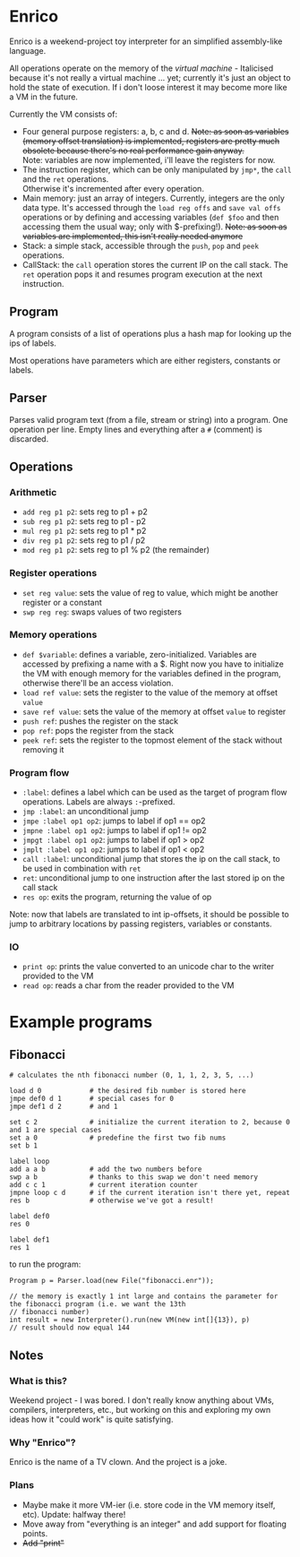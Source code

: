 # Enrico

Enrico is a weekend-project toy interpreter for an simplified assembly-like language.

All operations operate on the memory of the *virtual machine* - 
Italicised because it's not really a virtual machine ... yet; currently 
it's just an object to hold the state of execution. If i don't loose 
interest it may become more like a VM in the future.

Currently the VM consists of:

* Four general purpose registers: a, b, c and d. 
  ~~Note: as soon as variables (memory offset translation) is 
  implemented, registers are pretty much obsolete because there's no 
  real performance gain anyway.~~   
  Note: variables are now implemented, i'll leave the registers for now.
* The instruction register, which can be only manipulated by `jmp*`, the
  `call` and the `ret` operations.  
  Otherwise it's incremented after every operation.
* Main memory: just an array of integers. Currently, integers are the 
  only data type. It's accessed through the `load reg offs` and 
  `save val offs` operations or by defining and accessing variables 
  (`def $foo` and then accessing them the usual way; only with 
  $-prefixing!).
  ~~Note: as soon as variables are implemented, this isn't really 
  needed anymore~~
* Stack: a simple stack, accessible through the `push`, `pop` and `peek`
  operations.
* CallStack: the `call` operation stores the current IP on the call 
  stack. The `ret` operation pops it and resumes program execution at 
  the next instruction.

## Program

A program consists of a list of operations plus a hash map for looking 
up the ips of labels. 

Most operations have parameters which are either registers, constants 
or labels.

## Parser

Parses valid program text (from a file, stream or string) into a 
program. One operation per line. Empty lines and everything after a 
`#` (comment) is discarded.

## Operations

### Arithmetic

* `add reg p1 p2`: sets reg to p1 + p2
* `sub reg p1 p2`: sets reg to p1 - p2
* `mul reg p1 p2`: sets reg to p1 * p2
* `div reg p1 p2`: sets reg to p1 / p2
* `mod reg p1 p2`: sets reg to p1 % p2 (the remainder)

### Register operations

* `set reg value`: sets the value of reg to value, which might be 
  another register or a constant
* `swp reg reg`: swaps values of two registers

### Memory operations

* `def $variable`: defines a variable, zero-initialized. Variables 
    are accessed by prefixing a name with a $. Right now you have to 
    initialize the VM with enough memory for the variables defined
    in the program, otherwise there'll be an access violation.
* `load ref value`: sets the register to the value of the memory at 
  offset `value`
* `save ref value`: sets the value of the memory at offset `value` to 
  register
* `push ref`: pushes the register on the stack
* `pop ref`: pops the register from the stack
* `peek ref`: sets the register to the topmost element of the stack 
  without removing it

### Program flow

* `:label`: defines a label which can be used as the target of program 
  flow operations. Labels are always `:`-prefixed.
* `jmp :label`: an unconditional jump
* `jmpe :label op1 op2`: jumps to label if op1 == op2
* `jmpne :label op1 op2`: jumps to label if op1 != op2
* `jmpgt :label op1 op2`: jumps to label if op1 > op2
* `jmplt :label op1 op2`: jumps to label if op1 < op2
* `call :label`: unconditional jump that stores the ip on the call 
  stack, to be used in combination with `ret`
* `ret`: unconditional jump to one instruction after the last stored ip 
  on the call stack
* `res op`: exits the program, returning the value of op

Note: now that labels are translated to int ip-offsets, it should be
 possible to jump to arbitrary locations by passing registers, variables
 or constants.

### IO

* `print op`: prints the value converted to an unicode char to the 
  writer provided to the VM
* `read op`: reads a char from the reader provided to the VM

# Example programs

## Fibonacci

    # calculates the nth fibonacci number (0, 1, 1, 2, 3, 5, ...)

    load d 0            # the desired fib number is stored here
    jmpe def0 d 1       # special cases for 0
    jmpe def1 d 2       # and 1

    set c 2             # initialize the current iteration to 2, because 0 and 1 are special cases
    set a 0             # predefine the first two fib nums
    set b 1

    label loop
    add a a b           # add the two numbers before
    swp a b             # thanks to this swap we don't need memory
    add c c 1           # current iteration counter
    jmpne loop c d      # if the current iteration isn't there yet, repeat
    res b               # otherwise we've got a result!

    label def0
    res 0

    label def1
    res 1

to run the program:

    Program p = Parser.load(new File("fibonacci.enr"));

    // the memory is exactly 1 int large and contains the parameter for the fibonacci program (i.e. we want the 13th
    // fibonacci number)
    int result = new Interpreter().run(new VM(new int[]{13}), p)
    // result should now equal 144
    
## Notes

### What is this?

Weekend project - I was bored. I don't really know anything about VMs, 
compilers, interpreters, etc., but working on this and exploring my own 
ideas how it "could work" is quite satisfying.
 
### Why "Enrico"?
 
Enrico is the name of a TV clown. And the project is a joke.

### Plans

* Maybe make it more VM-ier (i.e. store code in the VM memory 
  itself, etc). Update: halfway there! 
* Move away from "everything is an integer" and add support for 
  floating points.
* ~~Add "print"~~